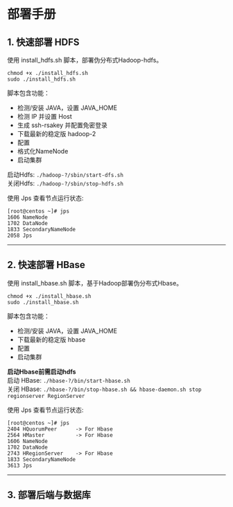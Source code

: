 
# 部署手册

## 1. 快速部署 HDFS 

使用 install_hdfs.sh 脚本，部署伪分布式Hadoop-hdfs。

```
chmod +x ./install_hdfs.sh
sudo ./install_hdfs.sh
```

脚本包含功能：
+ 检测/安装 JAVA，设置 JAVA_HOME
+ 检测 IP 并设置 Host
+ 生成 ssh-rsakey 并配置免密登录
+ 下载最新的稳定版 hadoop-2
+ 配置
+ 格式化NameNode
+ 启动集群


启动Hdfs: `./hadoop-?/sbin/start-dfs.sh`  
关闭Hdfs: `./hadoop-?/sbin/stop-hdfs.sh`

使用 Jps 查看节点运行状态:
```shell
[root@centos ~]# jps
1606 NameNode
1702 DataNode
1833 SecondaryNameNode
2058 Jps
```

---

## 2. 快速部署 HBase

使用 install_hbase.sh 脚本，基于Hadoop部署伪分布式Hbase。

```
chmod +x ./install_hbase.sh
sudo ./install_hbase.sh
```

脚本包含功能：
+ 检测/安装 JAVA，设置 JAVA_HOME
+ 下载最新的稳定版 hbase
+ 配置
+ 启动集群

**启动Hbase前需启动hdfs**  
启动 HBase: `./hbase-?/bin/start-hbase.sh`  
关闭 HBase: `./hbase-?/bin/stop-hbase.sh && hbase-daemon.sh stop regionserver RegionServer`

使用 Jps 查看节点运行状态:
```shell
[root@centos ~]# jps
2404 HQuorumPeer      -> For Hbase
2564 HMaster          -> For Hbase
1606 NameNode
1702 DataNode
2743 HRegionServer    -> For Hbase
1833 SecondaryNameNode
3613 Jps
```

----

## 3. 部署后端与数据库